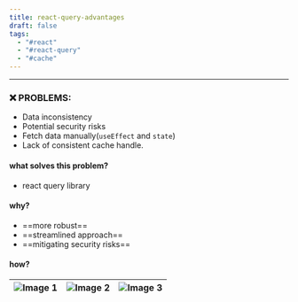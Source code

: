 ```yaml
---
title: react-query-advantages
draft: false
tags:
  - "#react"
  - "#react-query"
  - "#cache"
---
```

 
---

 ### ❌ PROBLEMS:
* Data inconsistency
* Potential security risks
* Fetch data manually(`useEffect` and `state`)
* Lack of consistent cache handle.

#### what solves this problem?
* react query library
#### why?

* ==more robust==
* ==streamlined approach==
* ==mitigating security risks==

#### how?

| ![Image 1](/images/react-query-1.png) | ![Image 2](/images/react-query-2.png) | ![Image 3](/images/react-query-3.png) |
| -------------------------------------- | -------------------------------------- | -------------------------------------- |





